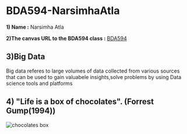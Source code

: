 # BDA594-NarsimhaAtla

**1) Name :** Narsimha Atla

**2)The canvas URL to the BDA594 class :** [BDA594](https://sdsu.instructure.com/courses/162125)

## 3)Big Data
Big data referes to large volumes of data collected from various sources that can be used to gain valuabele insights,solve problems by using Data science tools and platforms

## 4) "Life is a box of chocolates". (Forrest Gump(1994))
![chocolates box](https://github.com/user-attachments/assets/5192d985-1e10-48f7-a03b-a742b920eea1)
